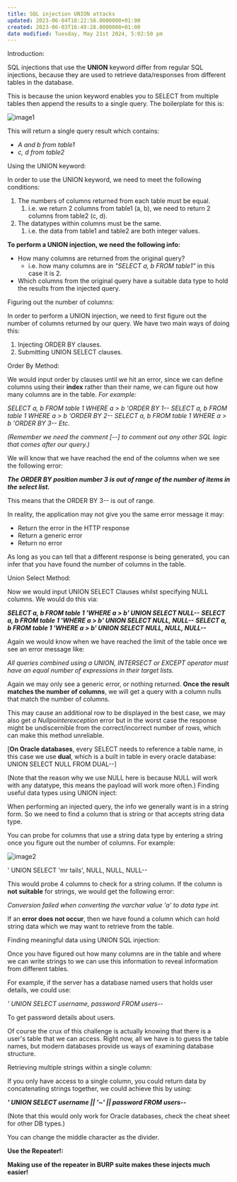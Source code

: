 ```yaml
---
title: SQL injection UNION attacks
updated: 2023-06-04T18:22:58.0000000+01:00
created: 2023-06-03T16:49:28.0000000+01:00
date modified: Tuesday, May 21st 2024, 5:02:50 pm
---
```


Introduction:

SQL injections that use the **UNION** keyword differ from regular SQL injections, because they are used to retrieve data/responses from different tables in the database.

This is because the union keyword enables you to SELECT from multiple tables then append the results to a single query. The boilerplate for this is:

![image1](../../../_resources/image1-6.png)

This will return a single query result which contains:

- *A and b from table1*
- *c, d from table2*

Using the UNION keyword:

In order to use the UNION keyword, we need to meet the following conditions:

1.  The numbers of columns returned from each table must be equal.
    1.  i.e. we return 2 columns from table1 (a, b), we need to return 2 columns from table2 (c, d).
2.  The datatypes within columns must be the same.
    1.  i.e. the data from table1 and table2 are both integer values.

**To perform a UNION injection, we need the following info:**

- How many columns are returned from the original query?
  - i.e. how many columns are in *"SELECT a, b FROM table1"* in this case it is 2.
- Which columns from the original query have a suitable data type to hold the results from the injected query.

Figuring out the number of columns:

In order to perform a UNION injection, we need to first figure out the number of columns returned by our query. We have two main ways of doing this:

1.  Injecting ORDER BY clauses.
2.  Submitting UNION SELECT clauses.

Order By Method:

We would input order by clauses until we hit an error, since we can define columns using their **index** rather than their name, we can figure out how many columns are in the table. *For example:*

*SELECT a, b FROM table 1 WHERE a \> b 'ORDER BY 1--*
*SELECT a, b FROM table 1 WHERE a \> b 'ORDER BY 2--*
*SELECT a, b FROM table 1 WHERE a \> b 'ORDER BY 3--*
*Etc.*

*(Remember we need the comment \[--\] to comment out any other SQL logic that comes after our query.)*

We will know that we have reached the end of the columns when we see the following error:

***The ORDER BY position number 3 is out of range of the number of items in the select list.***

This means that the ORDER BY 3-- is out of range.

In reality, the application may not give you the same error message it may:

- Return the error in the HTTP response
- Return a generic error
- Return no error

As long as you can tell that a different response is being generated, you can infer that you have found the number of columns in the table.

Union Select Method:

Now we would input UNION SELECT Clauses whilst specifying NULL columns. We would do this via:

***SELECT a, b FROM table 1 'WHERE a \> b' UNION SELECT NULL--***
***SELECT a, b FROM table 1 'WHERE a \> b' UNION SELECT NULL, NULL--***
***SELECT a, b FROM table 1 'WHERE a \> b' UNION SELECT NULL, NULL, NULL--***

Again we would know when we have reached the limit of the table once we see an error message like:

*All queries combined using a UNION, INTERSECT or EXCEPT operator must have an equal number of expressions in their target lists.*

Again we may only see a generic error, or nothing returned. **Once the result matches the number of columns**, we will get a query with a column nulls that match the number of columns.

This may cause an additional row to be displayed in the best case, we may also get *a Nullpointerexception* error but in the worst case the response might be undiscernible from the correct/incorrect number of rows, which can make this method unreliable.

\[**On Oracle databases**, every SELECT needs to reference a table name, in this case we use **dual**, which is a built in table in every oracle database: UNION SELECT NULL FROM DUAL--\]

(Note that the reason why we use NULL here is because NULL will work with any datatype, this means the payload will work more often.)
Finding useful data types using UNION inject:

When performing an injected query, the info we generally want is in a string form. So we need to find a column that is string or that accepts string data type.

You can probe for columns that use a string data type by entering a string once you figure out the number of columns. For example:

![image2](../../../_resources/image2-5.png)

' UNION SELECT 'mr tails', NULL, NULL, NULL--

This would probe 4 columns to check for a string column. If the column is **not suitable** for strings, we would get the following error:

*Conversion failed when converting the varchar value 'a' to data type int.*

If an **error does not occur**, then we have found a column which can hold string data which we may want to retrieve from the table.

Finding meaningful data using UNION SQL injection:

Once you have figured out how many columns are in the table and where we can write strings to we can use this information to reveal information from different tables.

For example, if the server has a database named users that holds user details, we could use:

*' UNION SELECT username, password FROM users--*

To get password details about users.

Of course the crux of this challenge is actually knowing that there is a user's table that we can access. Right now, all we have is to guess the table names, but modern databases provide us ways of examining database structure.

Retrieving multiple strings within a single column:

If you only have access to a single column, you could return data by concatenating strings together, we could achieve this by using:

***' UNION SELECT username \|\| '\~' \|\| password FROM users--***

(Note that this would only work for Oracle databases, check the cheat sheet for other DB types.)

You can change the middle character as the divider.

**Use the Repeater!:**

**Making use of the repeater in BURP suite makes these injects much easier!**
